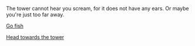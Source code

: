 The tower cannot hear you scream, for it does not have any ears. Or maybe you're just too far away.

[Go fish](go-fish/fish.md)

[Head towards the tower](../../../explore-outside/journey-to-flaming-tower/journey-to-flaming-tower.md)
